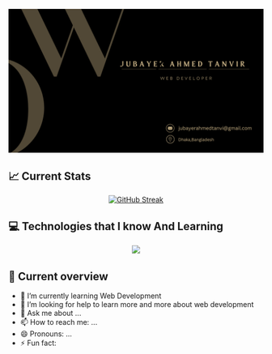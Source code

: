 ![The San Juan Mountains are beautiful!](/git%20cover.png "San Juan Mountains")

## 📈 Current Stats
<div align="center">
<a href="https://git.io/streak-stats"><img src="https://github-readme-streak-stats.herokuapp.com?user=jubayer234&theme=dark&border_radius=5&card_width=800&border=CAB387&stroke=CAB387&ring=CAB387&fire=CAB387&currStreakLabel=CAB387&dates=FFFFFF" alt="GitHub Streak" /></a>
</div>

## 💻 Technologies that I know And Learning
<p align="center">
  <a href="https://skillicons.dev">
    <img src="https://skillicons.dev/icons?i=github,html,css,tailwind,react,firebase" />
  </a>
</p>

## 👀 Current overview
- 🌱 I’m currently learning Web Development
- 🤔 I’m looking for help to learn more and more about web development
- 💬 Ask me about ...
- 📫 How to reach me: ...
- 😄 Pronouns: ...
- ⚡ Fun fact: 
